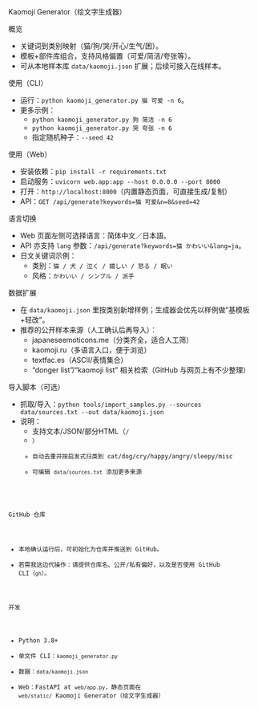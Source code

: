 Kaomoji Generator（绘文字生成器）

概览
- 关键词到类别映射（猫/狗/哭/开心/生气/困）。
- 模板+部件库组合，支持风格偏置（可爱/简洁/夸张等）。
- 可从本地样本库 `data/kaomoji.json` 扩展；后续可接入在线样本。

使用（CLI）
- 运行：`python kaomoji_generator.py 猫 可爱 -n 6`。
- 更多示例：
  - `python kaomoji_generator.py 狗 简洁 -n 6`
  - `python kaomoji_generator.py 哭 夸张 -n 6`
  - 指定随机种子：`--seed 42`

使用（Web）
- 安装依赖：`pip install -r requirements.txt`
- 启动服务：`uvicorn web.app:app --host 0.0.0.0 --port 8000`
- 打开：`http://localhost:8000`（内置静态页面，可直接生成/复制）
- API：`GET /api/generate?keywords=猫 可爱&n=8&seed=42`

语言切换
- Web 页面左侧可选择语言：简体中文／日本語。
- API 亦支持 `lang` 参数：`/api/generate?keywords=猫 かわいい&lang=ja`。
- 日文关键词示例：
  - 类别：`猫 / 犬 / 泣く / 嬉しい / 怒る / 眠い`
  - 风格：`かわいい / シンプル / 派手`

数据扩展
- 在 `data/kaomoji.json` 里按类别新增样例；生成器会优先以样例做“基模板+轻改”。
- 推荐的公开样本来源（人工确认后再导入）：
  - japaneseemoticons.me（分类齐全，适合人工筛）
  - kaomoji.ru（多语言入口，便于浏览）
  - textfac.es（ASCII/表情集合）
  - “donger list”/“kaomoji list” 相关检索（GitHub 与网页上有不少整理）

导入脚本（可选）
- 抓取/导入：`python tools/import_samples.py --sources data/sources.txt --out data/kaomoji.json`
- 说明：
  - 支持文本/JSON/部分HTML（<code>/<li>）
  - 自动去重并按启发式归类到 cat/dog/cry/happy/angry/sleepy/misc
  - 可编辑 `data/sources.txt` 添加更多来源

GitHub 仓库
- 本地确认运行后，可初始化为仓库并推送到 GitHub。
- 若需我这边代操作：请提供仓库名、公开/私有偏好，以及是否使用 GitHub CLI（`gh`）。

开发
- Python 3.8+
- 单文件 CLI：`kaomoji_generator.py`
- 数据：`data/kaomoji.json`
 - Web：FastAPI at `web/app.py`，静态页面在 `web/static/`
 Kaomoji Generator（绘文字生成器）
